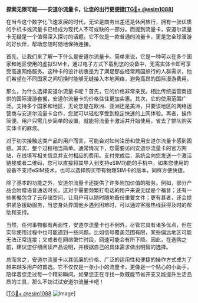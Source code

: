 **探索无限可能——安道尔流量卡，让您的出行更便捷[[TG💪+ @esim1088](https://t.me/s/esim1088)]**

在当今这个数字化飞速发展的时代，无论是商务出差还是休闲旅行，拥有一张优质的手机卡或流量卡已经成为现代人不可或缺的一部分。而提到流量卡，安道尔流量卡无疑是一个值得深入探讨的话题。它不仅是一款普通的流量卡，更是您全球漫游的好伙伴，帮助您随时随地保持连接。

首先，让我们来了解一下什么是安道尔流量卡。简单来说，它是一种可以在多个国家和地区使用的虚拟SIM卡，通过电子方式下载到您的设备中，无需实体卡即可享受高速网络服务。这种卡的设计初衷是为了满足那些经常跨国旅行的人群需求，他们希望在不同国家之间切换时能够无缝接入本地网络，避免高昂的国际漫游费用。

那么，为什么选择安道尔流量卡呢？首先，它的价格非常亲民。相比传统运营商提供的国际漫游套餐，安道尔流量卡的价格往往更加实惠。其次，它的使用范围广泛。支持多个国家和地区，无论您是在欧洲、亚洲还是美洲，只要该地区的网络运营商与安道尔流量卡合作，您就可以轻松享受到稳定快速的上网体验。再者，操作简便。用户只需几步简单的设置，就能将流量卡激活并开始使用，省去了排队购买实体卡的麻烦。

对于初次接触这类产品的用户而言，可能会对如何注册和使用安道尔流量卡感到困惑。其实，整个过程相当简单。通常情况下，您需要访问安道尔流量卡的官方网站，在线填写相关信息并支付相应的费用。支付完成后，系统会向您发送一个激活链接或者二维码，您可以直接将其导入到支持eSIM功能的手机中。如果您使用的设备不支持eSIM技术，也可以选择购买带有物理SIM卡的版本，同样方便快捷。

除了基本的功能之外，安道尔流量卡还提供了许多附加价值的服务。例如，部分产品会附赠语音通话时长，这对于需要频繁打电话的用户来说无疑是个福音；还有一些套餐包含了云存储空间，让用户可以随时随地备份重要文件；更有甚者，还会提供紧急援助服务，当您身处异国他乡遇到困难时，可以通过客服热线获得及时的帮助和支持。

当然，任何事物都有两面性，安道尔流量卡也不例外。尽管它具有诸多优点，但在实际使用过程中也可能遇到一些问题。比如信号覆盖范围有限，某些偏远地区可能无法正常连接；又或者在网络繁忙时段，网速可能会有所下降。因此，在选购之前，建议您仔细阅读产品说明，并根据自己的具体需求做出明智的选择。

总而言之，安道尔流量卡以其低廉的价格、广泛的适用性和便捷的操作方式成为了越来越多用户的首选。它不仅仅是一张小小的流量卡，更像是一个贴心的小助手，陪伴着您走过每一个精彩瞬间。如果您正在寻找一款既能节省开支又能提升生活品质的工具，那么不妨试试安道尔流量卡吧！

[[TG💪+ @esim1088](https://t.me/s/esim1088) ![Image](https://i.postimg.cc/4NQfJmqS/Snipaste-2025-05-13-00-14-12.png)]